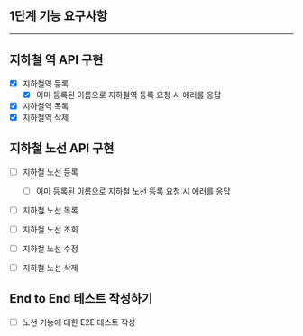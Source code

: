 ## 1단계 기능 요구사항

---

## 지하철 역 API 구현
- [x] 지하철역 등록
    - [x] 이미 등록된 이름으로 지하철역 등록 요청 시 에러를 응답
- [x] 지하철역 목록
- [x] 지하철역 삭제

## 지하철 노선 API 구현
- [ ] 지하철 노선 등록
    - [ ] 이미 등록된 이름으로 지하철 노선 등록 요청 시 에러를 응답
- [ ] 지하철 노선 목록
- [ ] 지하철 노선 조회
- [ ] 지하철 노선 수정
- [ ] 지하철 노선 삭제


## End to End 테스트 작성하기
- [ ] 노선 기능에 대한 E2E 테스트 작성
